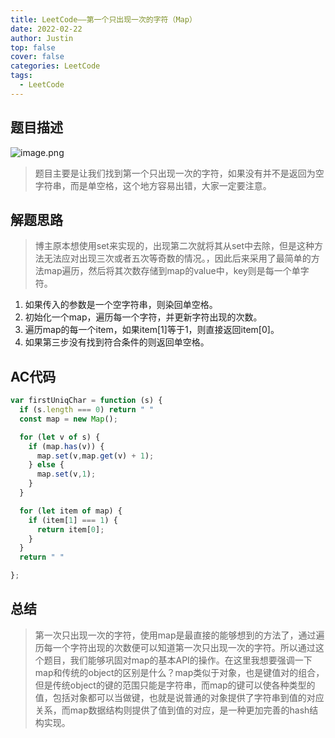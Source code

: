 ```yaml
---
title: LeetCode——第一个只出现一次的字符（Map）
date: 2022-02-22
author: Justin
top: false
cover: false
categories: LeetCode
tags:
  - LeetCode
---
```


## 题目描述

![image.png](https://img-blog.csdnimg.cn/img_convert/008c747c714ff09d912104c9bebd0bc4.png)

> 题目主要是让我们找到第一个只出现一次的字符，如果没有并不是返回为空字符串，而是单空格，这个地方容易出错，大家一定要注意。

## 解题思路
> 博主原本想使用set来实现的，出现第二次就将其从set中去除，但是这种方法无法应对出现三次或者五次等奇数的情况。，因此后来采用了最简单的方法map遍历，然后将其次数存储到map的value中，key则是每一个单字符。

1. 如果传入的参数是一个空字符串，则染回单空格。
2. 初始化一个map，遍历每一个字符，并更新字符出现的次数。
3. 遍历map的每一个item，如果item[1]等于1，则直接返回item[0]。
4. 如果第三步没有找到符合条件的则返回单空格。

## AC代码

```js
var firstUniqChar = function (s) {
  if (s.length === 0) return " "
  const map = new Map();

  for (let v of s) {
    if (map.has(v)) {
      map.set(v,map.get(v) + 1);
    } else {
      map.set(v,1);
    }
  }

  for (let item of map) {
    if (item[1] === 1) {
      return item[0];
    }
  }
  return " "

};
```

## 总结
> 第一次只出现一次的字符，使用map是最直接的能够想到的方法了，通过遍历每一个字符出现的次数便可以知道第一次只出现一次的字符。所以通过这个题目，我们能够巩固对map的基本API的操作。在这里我想要强调一下map和传统的object的区别是什么？map类似于对象，也是键值对的组合，但是传统object的键的范围只能是字符串，而map的键可以使各种类型的值，包括对象都可以当做键，也就是说普通的对象提供了字符串到值的对应关系，而map数据结构则提供了值到值的对应，是一种更加完善的hash结构实现。

